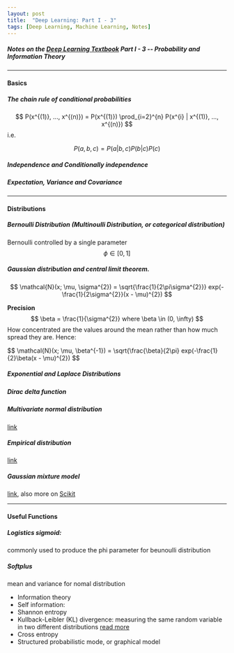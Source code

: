 ```yaml
---
layout: post
title:  "Deep Learning: Part I - 3"
tags: [Deep Learning, Machine Learning, Notes]
---
```


##### Notes on the [Deep Learning Textbook](http://www.deeplearningbook.org/) Part I - 3 -- Probability and Information Theory

---
#### Basics ####

##### The chain rule of conditional probabilities

$$ P(x^{(1)}, ..., x^{(n)}) = P(x^{(1)}) \prod_{i=2}^{n} P(x^{i} | x^{(1)}, ..., x^{(n)}) $$
i.e.

$$ P(a, b, c) = P(a | b, c)P(b | c)P(c) $$

##### Independence and Conditionally independence
##### Expectation, Variance and Covariance

---

#### Distributions ####
##### Bernoulli Distribution (Multinoulli Distribution, or categorical distribution)
Bernoulli controlled by a single parameter $$\phi \in [0, 1]$$
##### Gaussian distribution and central limit theorem.

$$ \mathcal{N}(x; \mu, \sigma^{2}) = \sqrt{\frac{1}{2\pi\sigma^{2}}} exp(-\frac{1}{2\sigma^{2}}(x - \mu)^{2}) $$

**Precision** $$ \beta = \frac{1}{\sigma^{2}} where \beta \in (0, \infty) $$
How concentrated are the values around the mean rather than how much spread they are. Hence:

$$ \mathcal{N}(x; \mu, \beta^{-1}) = \sqrt{\frac{\beta}{2\pi} exp(-\frac{1}{2}\beta(x - \mu)^{2}) $$

##### Exponential and Laplace Distributions
##### Dirac delta function
##### Multivariate normal distribution
[link](https://en.wikipedia.org/wiki/Multivariate_normal_distribution)
##### Empirical distribution
[link](https://www.statlect.com/asymptotic-theory/empirical-distribution)
##### Gaussian mixture model
[link](http://research.stowers.org/mcm/efg/R/Statistics/MixturesOfDistributions/index.html), also more on [Scikit](http://scikit-learn.org/stable/modules/mixture.html)

---

#### Useful Functions ####

##### Logistics sigmoid:
commonly used to produce the phi parameter for beunoulli distribution
##### Softplus
mean and variance for nomal distribution
* Information theory
* Self information:
* Shannon entropy
* Kullback-Leibler (KL) divergence: measuring the same random variable in two different distributions [read more](https://en.wikipedia.org/wiki/Kullback%E2%80%93Leibler_divergence)
* Cross entropy
* Structured probabilistic mode, or graphical model
